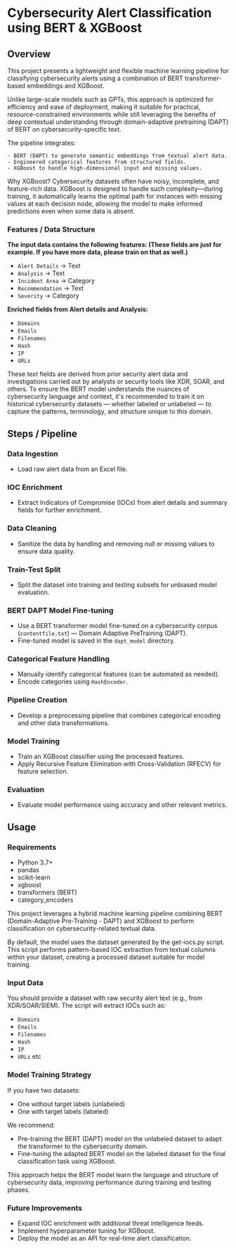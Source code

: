 # **Cybersecurity Alert Classification using BERT & XGBoost**

## **Overview**

This project presents a lightweight and flexible machine learning pipeline for classifying cybersecurity alerts using a combination of BERT transformer-based embeddings and XGBoost.

Unlike large-scale models such as GPTs, this approach is optimized for efficiency and ease of deployment, making it suitable for practical, resource-constrained environments while still leveraging the benefits of deep contextual understanding through domain-adaptive pretraining (DAPT) of BERT on cybersecurity-specific text.

The pipeline integrates:

    - BERT (DAPT) to generate semantic embeddings from textual alert data.
    - Engineered categorical features from structured fields.
    - XGBoost to handle high-dimensional input and missing values.

Why XGBoost?
Cybersecurity datasets often have noisy, incomplete, and feature-rich data. XGBoost is designed to handle such complexity—during training, it automatically learns the optimal path for instances with missing values at each decision node, allowing the model to make informed predictions even when some data is absent.

### **Features / Data Structure**

**The input data contains the following features: (These fields are just for example. If you have more data, please train on that as well.)** 

- `Alert Details` → Text
- `Analysis` → Text
- `Incident Area` → Category
- `Recommendation` → Text
- `Severity` → Category

**Enriched fields from Alert details and Analysis:**

- `Domains`
- `Emails`
- `Filenames`
- `Hash`
- `IP`
- `URLs`

These text fields are derived from prior security alert data and investigations carried out by analysts or security tools like XDR, SOAR, and others. To ensure the BERT model understands the nuances of cybersecurity language and context, it's recommended to train it on historical cybersecurity datasets — whether labeled or unlabeled — to capture the patterns, terminology, and structure unique to this domain.

## **Steps / Pipeline**

### **Data Ingestion**

- Load raw alert data from an Excel file.

### **IOC Enrichment**

- Extract Indicators of Compromise (IOCs) from alert details and summary fields for further enrichment.

### **Data Cleaning**

- Sanitize the data by handling and removing null or missing values to ensure data quality.

### **Train-Test Split**

- Split the dataset into training and testing subsets for unbiased model evaluation.

### **BERT DAPT Model Fine-tuning**

- Use a BERT transformer model fine-tuned on a cybersecurity corpus (`contentfile.txt`) — Domain Adaptive PreTraining (DAPT).
- Fine-tuned model is saved in the `dapt_model` directory.

### **Categorical Feature Handling**

- Manually identify categorical features (can be automated as needed).
- Encode categories using `HashEncoder`.

### **Pipeline Creation**

- Develop a preprocessing pipeline that combines categorical encoding and other data transformations.

### **Model Training**

- Train an XGBoost classifier using the processed features.
- Apply Recursive Feature Elimination with Cross-Validation (RFECV) for feature selection.

### **Evaluation**

- Evaluate model performance using accuracy and other relevant metrics.

## **Usage**

### **Requirements**
- Python 3.7+
- pandas
- scikit-learn
- xgboost
- transformers (BERT)
- category_encoders

This project leverages a hybrid machine learning pipeline combining BERT (Domain-Adaptive Pre-Training - DAPT) and XGBoost to perform classification on cybersecurity-related textual data.

By default, the model uses the dataset generated by the get-iocs.py script. This script performs pattern-based IOC extraction from textual columns within your dataset, creating a processed dataset suitable for model training.

### Input Data
You should provide a dataset with raw security alert text (e.g., from XDR/SOAR/SIEM). The script will extract IOCs such as:
- `Domains`
- `Emails`
- `Filenames`
- `Hash`
- `IP`
- `URLs` etc

### Model Training Strategy

If you have two datasets:
- One without target labels (unlabeled)
- One with target labels (labeled)

We recommend:
- Pre-training the BERT (DAPT) model on the unlabeled dataset to adapt the transformer to the cybersecurity domain.
- Fine-tuning the adapted BERT model on the labeled dataset for the final classification task using XGBoost.

This approach helps the BERT model learn the language and structure of cybersecurity data, improving performance during training and testing phases.

### **Future Improvements**

- Expand IOC enrichment with additional threat intelligence feeds.
- Implement hyperparameter tuning for XGBoost.
- Deploy the model as an API for real-time alert classification.
